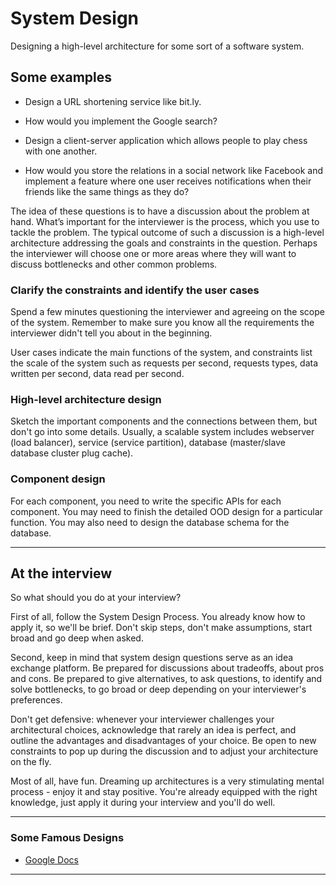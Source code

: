 # System Design

Designing a high-level architecture for some sort of a software system.

## Some examples

- Design a URL shortening service like bit.ly.

- How would you implement the Google search?

- Design a client-server application which allows people to play chess with one another.

- How would you store the relations in a social network like Facebook and implement a feature where one user receives notifications when their friends like the same things as they do?

The idea of these questions is to have a discussion about the problem at hand. What’s important for the interviewer is the process, which you use to tackle the problem. The typical outcome of such a discussion is a high-level architecture addressing the goals and constraints in the question. Perhaps the interviewer will choose one or more areas where they will want to discuss bottlenecks and other common problems.

### Clarify the constraints and identify the user cases

Spend a few minutes questioning the interviewer and agreeing on the scope of the system. Remember to make sure you know all the requirements the interviewer didn't tell you about in the beginning.

User cases indicate the main functions of the system, and constraints list the scale of the system such as requests per second, requests types, data written per second, data read per second.

### High-level architecture design

Sketch the important components and the connections between them, but don't go into some details. Usually, a scalable system includes webserver (load balancer), service (service partition), database (master/slave database cluster plug cache).

### Component design

For each component, you need to write the specific APIs for each component. You may need to finish the detailed OOD design for a particular function. You may also need to design the database schema for the database.


---

## At the interview

So what should you do at your interview?

First of all, follow the System Design Process. You already know how to apply it, so we'll be brief. Don't skip steps, don't make assumptions, start broad and go deep when asked.

Second, keep in mind that system design questions serve as an idea exchange platform. Be prepared for discussions about tradeoffs, about pros and cons. Be prepared to give alternatives, to ask questions, to identify and solve bottlenecks, to go broad or deep depending on your interviewer's preferences.

Don't get defensive: whenever your interviewer challenges your architectural choices, acknowledge that rarely an idea is perfect, and outline the advantages and disadvantages of your choice. Be open to new constraints to pop up during the discussion and to adjust your architecture on the fly.

Most of all, have fun. Dreaming up architectures is a very stimulating mental process - enjoy it and stay positive. You're already equipped with the right knowledge, just apply it during your interview and you'll do well.

---
### Some Famous Designs

- [Google Docs](http://blog.gainlo.co/index.php/2016/03/22/system-design-interview-question-how-to-design-google-docs/)

---